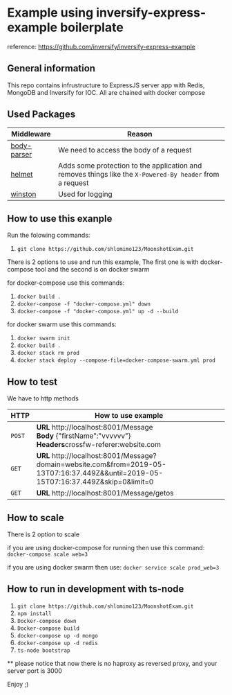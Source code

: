 # Example using inversify-express-example boilerplate
reference: https://github.com/inversify/inversify-express-example

## General information

This repo contains infrustructure to ExpressJS server app with Redis, MongoDB and Inversify for IOC. All are chained with docker compose

## Used Packages

Middleware                                              | Reason
------------------------------------------------------- | --------------------------------------------------------------------------------------------------------
[body-parser](https://github.com/expressjs/body-parser) | We need to access the body of a request
[helmet](https://github.com/helmetjs/helmet)            | Adds some protection to the application and removes things like the `X-Powered-By header` from a request
[winston](https://www.npmjs.com/package/winston)                                               | Used for logging

## How to use this exanple

Run the folowing commands:
1) `git clone https://github.com/shlomimo123/MoonshotExam.git`

There is 2 options to use and run this example, The first one is with docker-compose tool and the second is on docker swarm

for docker-compose use this commands:
1) `docker build .`
2) `docker-compose -f "docker-compose.yml" down`
3) `docker-compose -f "docker-compose.yml" up -d --build`

for docker swarm use this commands:
1) `docker swarm init`
2) `docker build .`
3) `docker stack rm prod`
4) `docker stack deploy --compose-file=docker-compose-swarm.yml prod`


## How to test
We have to http methods

HTTP                                                    | How to use example
------------------------------------------------------- | --------------------------------------------------------------------------------------------------------
`POST`                                                  | <b>URL </b>http://localhost:8001/Message</br><b>Body </b>{"firstName":"vvvvvv"}</br><b>Headers</b>crossfw-referer:website.com
`GET`                                                   |<b>URL </b>http://localhost:8001/Message?domain=website.com&from=2019-05-13T07:16:37.449Z&&until=2019-05-15T07:16:37.449Z&skip=0&limit=0 
`GET`                                                   |<b>URL </b>http://localhost:8001/Message/getos


## How to scale
There is 2 option to scale

if you are using docker-compose for running then use this command:
`docker-compose scale web=3`

if you are using docker swarm then use:
`docker service scale prod_web=3`


## How to run in development with ts-node
1) `git clone https://github.com/shlomimo123/MoonshotExam.git`
2) `npm install`
3) `Docker-compose down`
4) `Docker-compose build`
5) `docker-compose up -d mongo`
6) `docker-compose up -d redis`
7) `ts-node bootstrap`

** please notice that now there is no haproxy as reversed proxy, and your server port is 3000

Enjoy ;)
